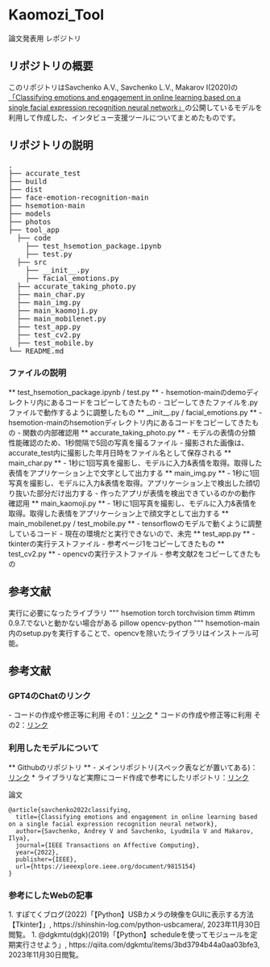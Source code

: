 # Kaomozi_Tool
論文発表用 レポジトリ

<h2>リポジトリの概要</h2>
このリポジトリはSavchenko A.V., Savchenko L.V., Makarov I(2020)の<a href = "https://paperswithcode.com/paper/classifying-emotions-and-engagement-in-online">「Classifying emotions and engagement in online learning based on a single facial expression recognition neural network」</a>の公開しているモデルを利用して作成した、インタビュー支援ツールについてまとめたものです。

<h2>リポジトリの説明</h2>
<pre>
.
├── accurate_test
├── build
├── dist
├── face-emotion-recognition-main
├── hsemotion-main
├── models
├── photos
├── tool_app
  ├── code
    ├── test_hsemotion_package.ipynb
    ├── test.py
  ├── src
    ├── __init__.py
    ├── facial_emotions.py
  ├── accurate_taking_photo.py
  ├── main_char.py
  ├── main_img.py
  ├── main_kaomoji.py
  ├── main_mobilenet.py
  ├── test_app.py
  ├── test_cv2.py
  ├── test_mobile.by
└── README.md
</pre>

<h3>ファイルの説明</h3>
** test_hsemotion_package.ipynb / test.py **
- hsemotion-mainのdemoディレクトリ内にあるコードをコピーしてきたもの
- コピーしてきたファイルを.pyファイルで動作するように調整したもの
** __init__.py / facial_emotions.py **
- hsemotion-mainのhsemotionディレクトリ内にあるコードをコピーしてきたもの
- 関数の内部確認用
** accurate_taking_photo.py **
- モデルの表情の分類性能確認のため、1秒間隔で5回の写真を撮るファイル
- 撮影された画像は、accurate_test内に撮影した年月日時をファイル名として保存される
** main_char.py **
- 1秒に1回写真を撮影し、モデルに入力&表情を取得。取得した表情をアプリケーション上で文字として出力する
** main_img.py **
- 1秒に1回写真を撮影し、モデルに入力&表情を取得。アプリケーション上で検出した顔切り抜いた部分だけ出力する
- 作ったアプリが表情を検出できているのかの動作確認用
** main_kaomoji.py **
- 1秒に1回写真を撮影し、モデルに入力&表情を取得。取得した表情をアプリケーション上で顔文字として出力する
** main_mobilenet.py / test_mobile.py **
- tensorflowのモデルで動くように調整しているコード
- 現在の環境だと実行できないので、未完
** test_app.py **
- tkinterの実行テストファイル
- 参考ページ1をコピーしてきたもの
** test_cv2.py **
- opencvの実行テストファイル
- 参考文献2をコピーしてきたもの

<h2>参考文献</h2>
実行に必要になったライブラリ
"""
hsemotion
torch
torchvision
timm #timm 0.9.7.でないと動かない場合がある
pillow
opencv-python
"""
hsemotion-main内のsetup.pyを実行することで、opencvを除いたライブラリはインストール可能。


<h2>参考文献</h2>
<h3>GPT4のChatのリンク</h3>
- コードの作成や修正等に利用 その1：<a href = "https://chat.openai.com/share/66b9ef5d-d084-4ec6-ba31-45275210074d">リンク</a>
* コードの作成や修正等に利用 その2：<a href = "https://chat.openai.com/share/5b0b4a1e-862e-4fdf-b264-3cfdfd414862">リンク</a>

<h3>利用したモデルについて</h3>
** Githubのリポジトリ **
- メインリポジトリ(スペック表などが置いてある)：<a href = "https://github.com/HSE-asavchenko/face-emotion-recognition/tree/main">リンク</a>
* ライブラリなど実際にコード作成で参考にしたリポジトリ：<a href = "https://github.com/HSE-asavchenko/hsemotion">リンク</a>

論文
```
@article{savchenko2022classifying,
  title={Classifying emotions and engagement in online learning based on a single facial expression recognition neural network},
  author={Savchenko, Andrey V and Savchenko, Lyudmila V and Makarov, Ilya},
  journal={IEEE Transactions on Affective Computing},
  year={2022},
  publisher={IEEE},
  url={https://ieeexplore.ieee.org/document/9815154}
}
```

<h3>参考にしたWebの記事</h3>
1. すぽてくブログ(2022)「【Python】USBカメラの映像をGUIに表示する方法【Tkinter】」,
https://shinshin-log.com/python-usbcamera/, 2023年11月30日閲覧。
1. @dgkmtu(dgk)(2019)「【Python】scheduleを使ってモジュールを定期実行させよう」, https://qiita.com/dgkmtu/items/3bd3794b44a0aa03bfe3, 2023年11月30日閲覧。

